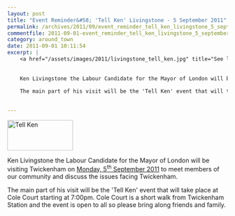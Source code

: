 ```yaml
---
layout: post
title: "Event Reminder&#58; 'Tell Ken' Livingstone - 5 September 2011"
permalink: /archives/2011/09/event_reminder_tell_ken_livingstone_5_september_20.html
commentfile: 2011-09-01-event_reminder_tell_ken_livingstone_5_september_20
category: around_town
date: 2011-09-01 10:11:54
excerpt: |
    <a href="/assets/images/2011/livingstone_tell_ken.jpg" title="See larger version of - Tell Ken"><img src="/assets/images/2011/livingstone_tell_ken_thumb.jpg" width="150" height="70" alt="Tell Ken" class="photo right" /></a>
    
    
    Ken Livingstone the Labour Candidate for the Mayor of London will be visiting Twickenham  on <a href="https://stmargarets.london/event/meeting/200705142992">Monday, 5<sup>th</sup> September 2011</a> to meet members of our community and discuss the issues facing Twickenham.
    
    The main part of his visit will be the 'Tell Ken' event that will take place at Cole Court starting at 7:00pm. Cole Court is a short walk from Twickenham Station and the event is open to all so please bring along friends and family.
    

---
```


<a href="/assets/images/2011/livingstone_tell_ken.jpg" title="See larger version of - Tell Ken"><img src="/assets/images/2011/livingstone_tell_ken_thumb.jpg" width="150" height="70" alt="Tell Ken" class="photo right" /></a>

Ken Livingstone the Labour Candidate for the Mayor of London will be visiting Twickenham on [Monday, 5<sup>th</sup> September 2011](/event/meeting/200705142992) to meet members of our community and discuss the issues facing Twickenham.

The main part of his visit will be the 'Tell Ken' event that will take place at Cole Court starting at 7:00pm. Cole Court is a short walk from Twickenham Station and the event is open to all so please bring along friends and family.
